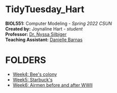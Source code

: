 # TidyTuesday_Hart
**BIOL551:** Computer Modeling - _Spring 2022 CSUN_  
**Created by:** Joynaline Hart - _student_  
**Professor:** [Dr. Nyssa Silbiger](https://github.com/njsilbiger)  
**Teaching Assistant:** [Danielle Barnas](https://github.com/dbarnas)  

# FOLDERS
* [Week4: Bee's colony](https://github.com/thejline/TidyTuesday_Hart/tree/main/Week4_Tidy)
* [Week5: Starbuck's](https://github.com/thejline/TidyTuesday_Hart/tree/main/Week5_Tidy)
* [Week6: Airmen before and after WWII](https://github.com/thejline/TidyTuesday_Hart/tree/main/Week6_Tidy)
